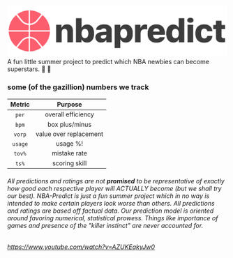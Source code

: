 ![the logo bro](/static/predictlogo.png?raw=true "Logo mane")
A fun little summer project to predict which NBA newbies can become superstars. :basketball: :star2: 

### some (of the gazillion) numbers we track

| Metric        | Purpose       | 
|:-------------:|:-------------:| 
| `per`         | overall efficiency  | 
| `bpm`         | box plus/minus      | 
| `vorp` 		| value over replacement      |
| `usage` 		| usage %!      |
| `tov%` 		| mistake rate      |
| `ts%` 		| scoring skill      |



###### All predictions and ratings are not **promised** to be representative of exactly how good each respective player will ACTUALLY become (but we shall try our best). NBA-Predict is just a fun summer project which in no way is intended to make certain players look worse than others. All predictions and ratings are based off factual data. Our prediction model is oriented around favoring numerical, statistical prowess. Things like importance of games and presence of the "killer instinct" are never accounted for. 

###### https://www.youtube.com/watch?v=AZUKEqkyJw0
